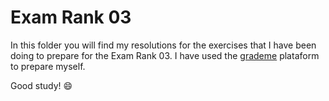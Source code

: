 # Exam Rank 03

In this folder you will find my resolutions for the exercises that I have been doing to prepare for the Exam Rank 03. I have used the [grademe](https://grademe.fr/) plataform to prepare myself. 

Good study! :smile: